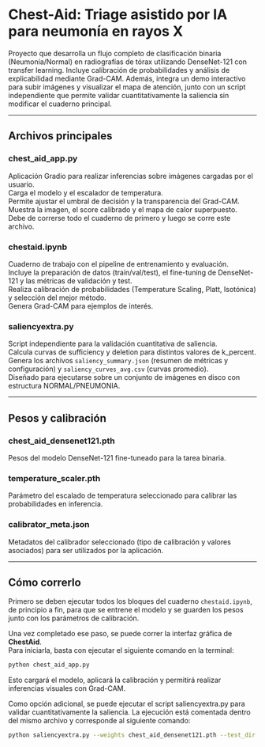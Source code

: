 # Chest-Aid: Triage asistido por IA para neumonía en rayos X

Proyecto que desarrolla un flujo completo de clasificación binaria (Neumonía/Normal) en radiografías de tórax utilizando DenseNet-121 con transfer learning. Incluye calibración de probabilidades y análisis de explicabilidad mediante Grad-CAM. Además, integra un demo interactivo para subir imágenes y visualizar el mapa de atención, junto con un script independiente que permite validar cuantitativamente la saliencia sin modificar el cuaderno principal.

---

## Archivos principales

### chest_aid_app.py
Aplicación Gradio para realizar inferencias sobre imágenes cargadas por el usuario.  
Carga el modelo y el escalador de temperatura.  
Permite ajustar el umbral de decisión y la transparencia del Grad-CAM.  
Muestra la imagen, el score calibrado y el mapa de calor superpuesto.  
Debe de correrse todo el cuaderno de primero y luego se corre este archivo.

### chestaid.ipynb
Cuaderno de trabajo con el pipeline de entrenamiento y evaluación.  
Incluye la preparación de datos (train/val/test), el fine-tuning de DenseNet-121 y las métricas de validación y test.  
Realiza calibración de probabilidades (Temperature Scaling, Platt, Isotónica) y selección del mejor método.  
Genera Grad-CAM para ejemplos de interés.  

### saliencyextra.py
Script independiente para la validación cuantitativa de saliencia.  
Calcula curvas de sufficiency y deletion para distintos valores de k_percent.  
Genera los archivos `saliency_summary.json` (resumen de métricas y configuración) y `saliency_curves_avg.csv` (curvas promedio).  
Diseñado para ejecutarse sobre un conjunto de imágenes en disco con estructura NORMAL/PNEUMONIA.  

---

## Pesos y calibración

### chest_aid_densenet121.pth
Pesos del modelo DenseNet-121 fine-tuneado para la tarea binaria.  

### temperature_scaler.pth
Parámetro del escalado de temperatura seleccionado para calibrar las probabilidades en inferencia.  

### calibrator_meta.json
Metadatos del calibrador seleccionado (tipo de calibración y valores asociados) para ser utilizados por la aplicación.  

---

## Cómo correrlo

Primero se deben ejecutar todos los bloques del cuaderno `chestaid.ipynb`, de principio a fin, para que se entrene el modelo y se guarden los pesos junto con los parámetros de calibración.

Una vez completado ese paso, se puede correr la interfaz gráfica de **ChestAid**.  
Para iniciarla, basta con ejecutar el siguiente comando en la terminal:

```bash
python chest_aid_app.py
```
Esto cargará el modelo, aplicará la calibración y permitirá realizar inferencias visuales con Grad-CAM.

Como opción adicional, se puede ejecutar el script saliencyextra.py para validar cuantitativamente la saliencia.
La ejecución está comentada dentro del mismo archivo y corresponde al siguiente comando:

```bash
python saliencyextra.py --weights chest_aid_densenet121.pth --test_dir ./test --out_dir ./saliency_metrics --t 1.171 --n_images 64 --deletion_fill blur --sufficiency_fill mean
```
